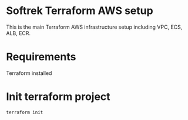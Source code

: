 # Softrek Terraform AWS setup
This is the main Terraform AWS infrastructure setup including VPC, ECS, ALB, ECR.
# Requirements
Terraform installed
# Init terraform project
```
terraform init
```
